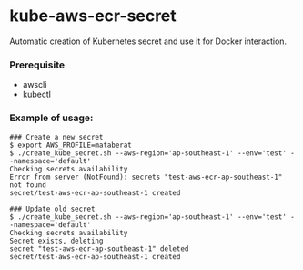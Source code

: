 # kube-aws-ecr-secret
Automatic creation of Kubernetes secret and use it for Docker interaction.

### Prerequisite
- awscli
- kubectl

### Example of usage:

```
### Create a new secret
$ export AWS_PROFILE=mataberat
$ ./create_kube_secret.sh --aws-region='ap-southeast-1' --env='test' --namespace='default'
Checking secrets availability
Error from server (NotFound): secrets "test-aws-ecr-ap-southeast-1" not found
secret/test-aws-ecr-ap-southeast-1 created

### Update old secret
$ ./create_kube_secret.sh --aws-region='ap-southeast-1' --env='test' --namespace='default'
Checking secrets availability
Secret exists, deleting
secret "test-aws-ecr-ap-southeast-1" deleted
secret/test-aws-ecr-ap-southeast-1 created
```
